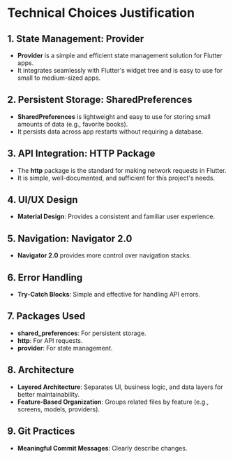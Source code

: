 # Technical Choices Justification

## 1. State Management: Provider
  - **Provider** is a simple and efficient state management solution for Flutter apps.
  - It integrates seamlessly with Flutter's widget tree and is easy to use for small to medium-sized apps.


## 2. Persistent Storage: SharedPreferences
  - **SharedPreferences** is lightweight and easy to use for storing small amounts of data (e.g., favorite books).
  - It persists data across app restarts without requiring a database.

## 3. API Integration: HTTP Package
  - The **http** package is the standard for making network requests in Flutter.
  - It is simple, well-documented, and sufficient for this project's needs.


## 4. UI/UX Design
  - **Material Design**: Provides a consistent and familiar user experience.

## 5. Navigation: Navigator 2.0
- **Navigator 2.0** provides more control over navigation stacks.

## 6. Error Handling
- **Try-Catch Blocks**: Simple and effective for handling API errors.

## 7. Packages Used
- **shared_preferences**: For persistent storage.
- **http**: For API requests.
- **provider**: For state management.

## 8. Architecture
  - **Layered Architecture**: Separates UI, business logic, and data layers for better maintainability.
  - **Feature-Based Organization**: Groups related files by feature (e.g., screens, models, providers).

## 9. Git Practices
  - **Meaningful Commit Messages**: Clearly describe changes.
